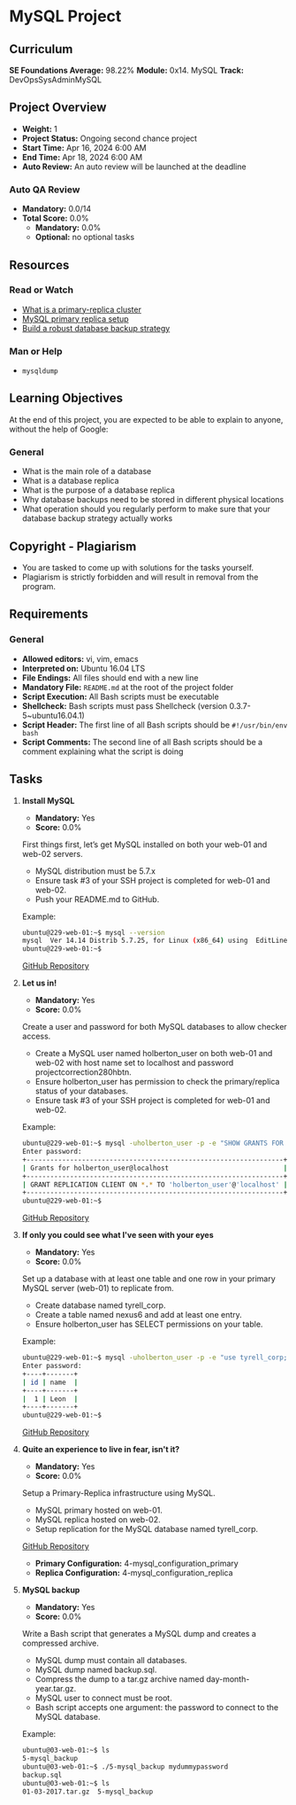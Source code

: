 # MySQL Project

## Curriculum
**SE Foundations Average:** 98.22%
**Module:** 0x14. MySQL
**Track:** DevOpsSysAdminMySQL

## Project Overview
- **Weight:** 1
- **Project Status:** Ongoing second chance project
- **Start Time:** Apr 16, 2024 6:00 AM
- **End Time:** Apr 18, 2024 6:00 AM
- **Auto Review:** An auto review will be launched at the deadline

### Auto QA Review
- **Mandatory:** 0.0/14
- **Total Score:** 0.0%
    - **Mandatory:** 0.0%
    - **Optional:** no optional tasks

## Resources
### Read or Watch
- [What is a primary-replica cluster](#)
- [MySQL primary replica setup](#)
- [Build a robust database backup strategy](#)

### Man or Help
- `mysqldump`

## Learning Objectives
At the end of this project, you are expected to be able to explain to anyone, without the help of Google:
### General
- What is the main role of a database
- What is a database replica
- What is the purpose of a database replica
- Why database backups need to be stored in different physical locations
- What operation should you regularly perform to make sure that your database backup strategy actually works

## Copyright - Plagiarism
- You are tasked to come up with solutions for the tasks yourself.
- Plagiarism is strictly forbidden and will result in removal from the program.

## Requirements
### General
- **Allowed editors:** vi, vim, emacs
- **Interpreted on:** Ubuntu 16.04 LTS
- **File Endings:** All files should end with a new line
- **Mandatory File:** `README.md` at the root of the project folder
- **Script Execution:** All Bash scripts must be executable
- **Shellcheck:** Bash scripts must pass Shellcheck (version 0.3.7-5~ubuntu16.04.1)
- **Script Header:** The first line of all Bash scripts should be `#!/usr/bin/env bash`
- **Script Comments:** The second line of all Bash scripts should be a comment explaining what the script is doing

## Tasks
1. **Install MySQL**
    - **Mandatory:** Yes
    - **Score:** 0.0%

    First things first, let’s get MySQL installed on both your web-01 and web-02 servers.
    - MySQL distribution must be 5.7.x
    - Ensure task #3 of your SSH project is completed for web-01 and web-02.
    - Push your README.md to GitHub.

    Example:
    ```bash
    ubuntu@229-web-01:~$ mysql --version
    mysql  Ver 14.14 Distrib 5.7.25, for Linux (x86_64) using  EditLine wrapper
    ubuntu@229-web-01:~$
    ```
    [GitHub Repository](https://github.com/alx-system_engineering-devops/0x14-mysql)

2. **Let us in!**
    - **Mandatory:** Yes
    - **Score:** 0.0%

    Create a user and password for both MySQL databases to allow checker access.
    - Create a MySQL user named holberton_user on both web-01 and web-02 with host name set to localhost and password projectcorrection280hbtn.
    - Ensure holberton_user has permission to check the primary/replica status of your databases.
    - Ensure task #3 of your SSH project is completed for web-01 and web-02.

    Example:
    ```bash
    ubuntu@229-web-01:~$ mysql -uholberton_user -p -e "SHOW GRANTS FOR 'holberton_user'@'localhost'"
    Enter password:
    +-----------------------------------------------------------------+
    | Grants for holberton_user@localhost                             |
    +-----------------------------------------------------------------+
    | GRANT REPLICATION CLIENT ON *.* TO 'holberton_user'@'localhost' |
    +-----------------------------------------------------------------+
    ubuntu@229-web-01:~$
    ```
    [GitHub Repository](https://github.com/alx-system_engineering-devops/0x14-mysql)

3. **If only you could see what I've seen with your eyes**
    - **Mandatory:** Yes
    - **Score:** 0.0%

    Set up a database with at least one table and one row in your primary MySQL server (web-01) to replicate from.
    - Create database named tyrell_corp.
    - Create a table named nexus6 and add at least one entry.
    - Ensure holberton_user has SELECT permissions on your table.

    Example:
    ```bash
    ubuntu@229-web-01:~$ mysql -uholberton_user -p -e "use tyrell_corp; select * from nexus6"
    Enter password:
    +----+-------+
    | id | name  |
    +----+-------+
    |  1 | Leon  |
    +----+-------+
    ubuntu@229-web-01:~$
    ```
    [GitHub Repository](https://github.com/alx-system_engineering-devops/0x14-mysql)

4. **Quite an experience to live in fear, isn't it?**
    - **Mandatory:** Yes
    - **Score:** 0.0%

    Setup a Primary-Replica infrastructure using MySQL.
    - MySQL primary hosted on web-01.
    - MySQL replica hosted on web-02.
    - Setup replication for the MySQL database named tyrell_corp.

    [GitHub Repository](https://github.com/alx-system_engineering-devops/0x14-mysql)
    - **Primary Configuration:** 4-mysql_configuration_primary
    - **Replica Configuration:** 4-mysql_configuration_replica

5. **MySQL backup**
    - **Mandatory:** Yes
    - **Score:** 0.0%

    Write a Bash script that generates a MySQL dump and creates a compressed archive.
    - MySQL dump must contain all databases.
    - MySQL dump named backup.sql.
    - Compress the dump to a tar.gz archive named day-month-year.tar.gz.
    - MySQL user to connect must be root.
    - Bash script accepts one argument: the password to connect to the MySQL database.

    Example:
    ```bash
    ubuntu@03-web-01:~$ ls
    5-mysql_backup
    ubuntu@03-web-01:~$ ./5-mysql_backup mydummypassword
    backup.sql
    ubuntu@03-web-01:~$ ls
    01-03-2017.tar.gz  5-mysql_backup


